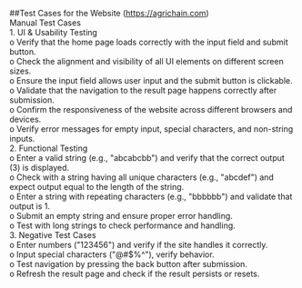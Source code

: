 ##Test Cases for the Website (https://agrichain.com)
<br>Manual Test Cases
<br>1.	UI & Usability Testing
<br>o	Verify that the home page loads correctly with the input field and submit button.
<br>o	Check the alignment and visibility of all UI elements on different screen sizes.
<br>o	Ensure the input field allows user input and the submit button is clickable.
<br>o	Validate that the navigation to the result page happens correctly after submission.
<br>o	Confirm the responsiveness of the website across different browsers and devices.
<br>o	Verify error messages for empty input, special characters, and non-string inputs.
<br>2.	Functional Testing
<br>o	Enter a valid string (e.g., "abcabcbb") and verify that the correct output (3) is displayed.
<br>o	Check with a string having all unique characters (e.g., "abcdef") and expect output equal to the length of the string.
<br>o	Enter a string with repeating characters (e.g., "bbbbbb") and validate that output is 1.
<br>o	Submit an empty string and ensure proper error handling.
<br>o	Test with long strings to check performance and handling.
<br>3.	Negative Test Cases
<br>o	Enter numbers ("123456") and verify if the site handles it correctly.
<br>o	Input special characters ("@#$%^"), verify behavior.
<br>o	Test navigation by pressing the back button after submission.
<br>o	Refresh the result page and check if the result persists or resets.
